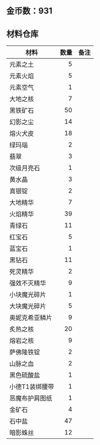 ## 金币数：931
## 材料仓库
| 材料        | 数量   |  备注  |
| --------   | -----:  | :----:  |
| 元素之土      | 5   |        |
| 元素火焰        |   5   |      |
| 元素空气        |    1   |    |
|大地之核 |7 ||
|黑铁矿石|50||
|幻影之尘|14||
|熔火犬皮|18||
|绿玛瑙|2||
|翡翠|3||
|次级月亮石|1||
|黄水晶|3||
|真银锭|2||
|大地精华|7||
|火焰精华|39||
|青绿石|11||
|红宝石|5||
|蓝宝石|1||
|黑钻石|11||
|死灵精华|2||
|强效不灭精华|9||
|小块魔光碎片|1||
|大块魔光碎片|5||
|奥妮克希亚鳞片|9||
|炙热之核|20||
|熔岩之核|9||
|萨佛隆铁锭|2||
|山脉之血|2||
|黑色硫酸盐|1||
|小德T1装绑腰带|1||
|恶魔布护肩图纸|1||
|金矿石|4||
|石中盐|47||
|暗影蛛丝|12||
